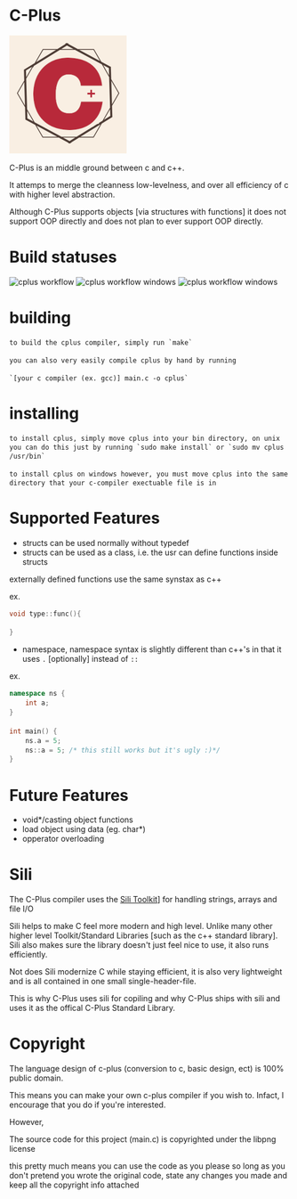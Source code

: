 # C-Plus
![alt text](https://github.com/ColleagueRiley/c-plus/blob/main/logo.png?raw=true)

C-Plus is an middle ground between c and c++. 

It attemps to merge the cleanness low-levelness, and over all efficiency of c with higher level abstraction.

Although C-Plus supports objects [via structures with functions] it does not support OOP directly and does not plan to ever support OOP directly.

# Build statuses
![cplus workflow](https://github.com/ColleagueRiley/c-plus/actions/workflows/linux.yml/badge.svg)
![cplus workflow windows](https://github.com/ColleagueRiley/c-plus/actions/workflows/windows.yml/badge.svg)
![cplus workflow windows](https://github.com/ColleagueRiley/c-plus/actions/workflows/macos.yml/badge.svg)

# building
    to build the cplus compiler, simply run `make`

    you can also very easily compile cplus by hand by running
    
    `[your c compiler (ex. gcc)] main.c -o cplus`

# installing
    to install cplus, simply move cplus into your bin directory, on unix you can do this just by running `sudo make install` or `sudo mv cplus /usr/bin`

    to install cplus on windows however, you must move cplus into the same directory that your c-compiler exectuable file is in

# Supported Features
- structs can be used normally without typedef
- structs can be used as a class, i.e. the usr can define functions inside structs

externally defined functions use the same synstax as c++

ex.
```cpp
void type::func(){

}
```

- namespace, namespace syntax is slightly different than c++'s in that it uses `.` [optionally] instead of `::`

ex.

```cpp
namespace ns {
    int a;
}

int main() {
    ns.a = 5;
    ns::a = 5; /* this still works but it's ugly :)*/
}
```

# Future Features
- void*/casting object functions
- load object using data (eg. char*)
- opperator overloading

# Sili
The C-Plus compiler uses the [Sili Toolkit](https::/github.com/EimaMei/Sili-Toolkit)] for handling strings, arrays and file I/O

Sili helps to make C feel more modern and high level. Unlike many other higher level Toolkit/Standard Libraries [such as the c++ standard library]. 
Sili also makes sure the library doesn't just feel nice to use, it also runs efficiently.

Not does Sili modernize C while staying efficient, it is also very lightweight and is all contained in one small single-header-file.

This is why C-Plus uses sili for copiling and why C-Plus ships with sili and uses it as the offical C-Plus Standard Library.

# Copyright
The language design of c-plus (conversion to c, basic design, ect) is 100% public domain.

This means you can make your own c-plus compiler if you wish to. Infact, I encourage that you do if you're interested. 

However,

The source code for this project (main.c) is copyrighted under the libpng license

this pretty much means you can use the code as you please so long as you don't pretend you wrote the original code, state any changes you made and keep all the copyright info attached